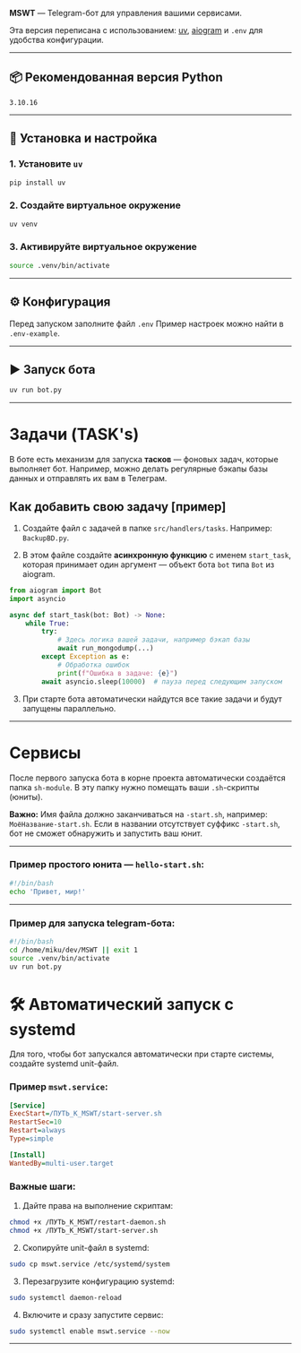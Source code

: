 **MSWT** — Telegram-бот для управления вашими сервисами.

Эта версия переписана с использованием:
[uv](https://github.com/astral-sh/uv), [aiogram](https://docs.aiogram.dev/) и `.env` для удобства конфигурации.

---

## 📦 Рекомендованная версия Python

`3.10.16`

---

## 🚀 Установка и настройка

### 1. Установите `uv`

```bash
pip install uv
```

### 2. Создайте виртуальное окружение

```bash
uv venv
```

### 3. Активируйте виртуальное окружение

```bash
source .venv/bin/activate
```

---

## ⚙ Конфигурация

Перед запуском заполните файл `.env`
Пример настроек можно найти в `.env-example`.

---

## ▶ Запуск бота

```bash
uv run bot.py
```
---

# Задачи (TASK's)

В боте есть механизм для запуска **тасков** — фоновых задач, которые выполняет бот.
Например, можно делать регулярные бэкапы базы данных и отправлять их вам в Телеграм.

## Как добавить свою задачу [пример]

1. Создайте файл с задачей в папке `src/handlers/tasks`. Например: `BackupBD.py`.

2. В этом файле создайте **асинхронную функцию** с именем `start_task`, которая принимает один аргумент — объект бота `bot` типа `Bot` из aiogram.

```python
from aiogram import Bot
import asyncio

async def start_task(bot: Bot) -> None:
    while True:
        try:
            # Здесь логика вашей задачи, например бэкап базы
            await run_mongodump(...)
        except Exception as e:
            # Обработка ошибок
            print(f"Ошибка в задаче: {e}")
        await asyncio.sleep(10000)  # пауза перед следующим запуском
```

3. При старте бота автоматически найдутся все такие задачи и будут запущены параллельно.

---

# Сервисы

После первого запуска бота в корне проекта автоматически создаётся папка `sh-module`.
В эту папку нужно помещать ваши `.sh`-скрипты (юниты).

**Важно:**
Имя файла должно заканчиваться на `-start.sh`, например: `МоёНазвание-start.sh`.
Если в названии отсутствует суффикс `-start.sh`, бот не сможет обнаружить и запустить ваш юнит.

---

### Пример простого юнита — `hello-start.sh`:

```bash
#!/bin/bash
echo 'Привет, мир!'
```

---

### Пример для запуска telegram-бота:
```bash
#!/bin/bash
cd /home/miku/dev/MSWT || exit 1
source .venv/bin/activate
uv run bot.py
```

# 🛠 Автоматический запуск с systemd

Для того, чтобы бот запускался автоматически при старте системы, создайте systemd unit-файл.

### Пример `mswt.service`:

```ini
[Service]
ExecStart=/ПУТЬ_К_MSWT/start-server.sh
RestartSec=10
Restart=always
Type=simple

[Install]
WantedBy=multi-user.target
```

### Важные шаги:

1. Дайте права на выполнение скриптам:

```bash
chmod +x /ПУТЬ_К_MSWT/restart-daemon.sh
chmod +x /ПУТЬ_К_MSWT/start-server.sh
```

2. Скопируйте unit-файл в systemd:

```bash
sudo cp mswt.service /etc/systemd/system
```

3. Перезагрузите конфигурацию systemd:

```bash
sudo systemctl daemon-reload
```

4. Включите и сразу запустите сервис:

```bash
sudo systemctl enable mswt.service --now
```

---